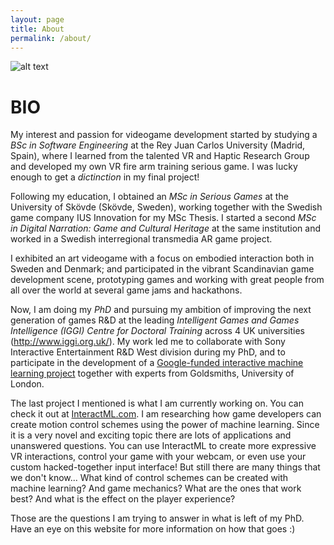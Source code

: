 ```yaml
---
layout: page
title: About
permalink: /about/
---
```


[//]: # (Update the profile pic url as needed)
[profilePic]: https://pbs.twimg.com/profile_images/660952520945086464/7CBiEIRM_400x400.jpg "My profile pic. Good looking right?"

[//]: # (Here we display the pic)
![alt text][profilePic]

# BIO

My interest and passion for videogame development started by studying a *BSc in Software Engineering* at the Rey Juan Carlos University (Madrid, Spain), where I learned from the talented VR and Haptic Research Group and developed my own VR fire arm training serious game. I was lucky enough to get a *dictinction* in my final project!

Following my education, I obtained an *MSc in Serious Games* at the University of Skövde (Skövde, Sweden), working together with the Swedish game company IUS Innovation for my MSc Thesis. I started a second *MSc in Digital Narration: Game and Cultural Heritage* at the same institution and worked in a Swedish interregional transmedia AR game project. 

I exhibited an art videogame with a focus on embodied interaction both in Sweden and Denmark; and participated in the vibrant Scandinavian game development scene, prototyping games and working with great people from all over the world at several game jams and hackathons.

Now, I am doing my *PhD* and pursuing my ambition of improving the next generation of games R&D at the leading *Intelligent Games and Games Intelligence (IGGI) Centre for Doctoral Training* across 4 UK universities (http://www.iggi.org.uk/). My work led me to collaborate with Sony Interactive Entertainment R&D West division during my PhD, and to participate in the development of a [Google-funded interactive machine learning project](http://interactml.com/) together with experts from Goldsmiths, University of London. 

The last project I mentioned is what I am currently working on. You can check it out at [InteractML.com](http://interactml.com/). I am researching how game developers can create motion control schemes using the power of machine learning. Since it is a very novel and exciting topic there are lots of applications and unanswered questions. You can use InteractML to create more expressive VR interactions, control your game with your webcam, or even use your custom hacked-together input interface! But still there are many things that we don't know... What kind of control schemes can be created with machine learning? And game mechanics? What are the ones that work best? And what is the effect on the player experience? 

Those are the questions I am trying to answer in what is left of my PhD. Have an eye on this website for more information on how that goes :)
